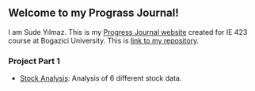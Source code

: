 ## Welcome to my Prograss Journal!

I am Sude Yılmaz. This is my [Progress Journal website](https://bu-ie-423.github.io/fall-23-sudeyilmaz/) created for IE 423 course at Bogazici University.
This is [link to my repository](https://github.com/BU-IE-423/fall-23-sudeyilmaz).

### Project Part 1
* [Stock Analysis](IE423_Project_Part1_final.html): Analysis of 6 different stock data. 


